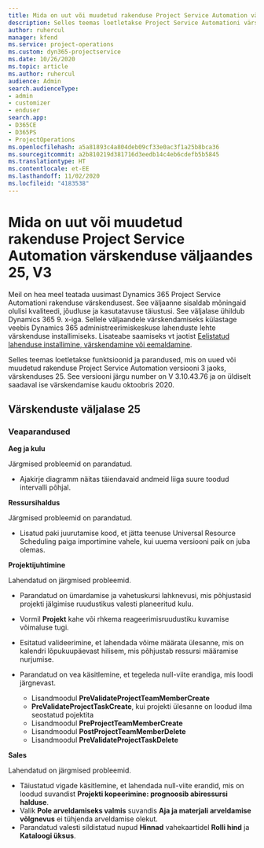 ```yaml
---
title: Mida on uut või muudetud rakenduse Project Service Automation värskenduse väljaandes 25, V3
description: Selles teemas loetletakse Project Service Automationi värskenduse väljalaske 25, V3 saadaolevaid funktsioone ja parandusi.
author: ruhercul
manager: kfend
ms.service: project-operations
ms.custom: dyn365-projectservice
ms.date: 10/26/2020
ms.topic: article
ms.author: ruhercul
audience: Admin
search.audienceType:
- admin
- customizer
- enduser
search.app:
- D365CE
- D365PS
- ProjectOperations
ms.openlocfilehash: a5a81893c4a804deb09cf33e0ac3f1a25b8bca36
ms.sourcegitcommit: a2b810219d381716d3eedb14c4eb6cdefb5b5845
ms.translationtype: HT
ms.contentlocale: et-EE
ms.lasthandoff: 11/02/2020
ms.locfileid: "4183538"
---
```

# <a name="whats-new-or-changed-in-project-service-automation-update-release-25-v3"></a>Mida on uut või muudetud rakenduse Project Service Automation värskenduse väljaandes 25, V3

Meil on hea meel teatada uusimast Dynamics 365 Project Service Automationi rakenduse värskendusest. See väljaanne sisaldab mõningaid olulisi kvaliteedi, jõudluse ja kasutatavuse täiustusi. See väljalase ühildub Dynamics 365 9. x-iga. Sellele väljaandele värskendamiseks külastage veebis Dynamics 365 administreerimiskeskuse lahenduste lehte värskenduse installimiseks. Lisateabe saamiseks vt jaotist [Eelistatud lahenduse installimine, värskendamine või eemaldamine](https://docs.microsoft.com/power-platform/admin/install-remove-preferred-solution).

Selles teemas loetletakse funktsioonid ja parandused, mis on uued või muudetud rakenduse Project Service Automation versiooni 3 jaoks, värskenduses 25. See versiooni järgu number on V 3.10.43.76 ja on üldiselt saadaval ise värskendamise kaudu oktoobris 2020.

## <a name="update-release-25"></a>Värskenduste väljalase 25

### <a name="bug-fixes"></a>Veaparandused

**Aeg ja kulu**

Järgmised probleemid on parandatud.

- Ajakirje diagramm näitas täiendavaid andmeid liiga suure toodud intervalli põhjal.

**Ressursihaldus**

Järgmised probleemid on parandatud.

- Lisatud paki juurutamise kood, et jätta teenuse Universal Resource Scheduling paiga importimine vahele, kui uuema versiooni paik on juba olemas.

**Projektijuhtimine**

Lahendatud on järgmised probleemid.

- Parandatud on ümardamise ja vahetuskursi lahknevusi, mis põhjustasid projekti jälgimise ruudustikus valesti planeeritud kulu.
- Vormil **Projekt** kahe või rhkema reageerimisruudustiku kuvamise võimaluse tugi.
- Esitatud valideerimine, et lahendada võime määrata ülesanne, mis on kalendri lõpukuupäevast hilisem, mis põhjustab ressursi määramise nurjumise.
- Parandatud on vea käsitlemine, et tegeleda null-viite erandiga, mis loodi järgnevast.

    - Lisandmoodul **PreValidateProjectTeamMemberCreate**
    - **PreValidateProjectTaskCreate**, kui projekti ülesanne on loodud ilma seostatud pojektita
    - Lisandmoodul **PreProjectTeamMemberCreate**
    - Lisandmoodul **PostProjectTeamMemberDelete**
    - Lisandmoodul **PreValidateProjectTaskDelete**

**Sales**

Lahendatud on järgmised probleemid.

- Täiustatud vigade käsitlemine, et lahendada null-viite erandid, mis on loodud suvandist **Projekti kopeerimine: prognoosib abiressursi halduse**.
- Valik **Pole arveldamiseks valmis** suvandis **Aja ja materjali arveldamise võlgnevus** ei tühjenda arveldamise olekut.
- Parandatud valesti sildistatud nupud **Hinnad** vahekaartidel **Rolli hind** ja **Kataloogi üksus**.
